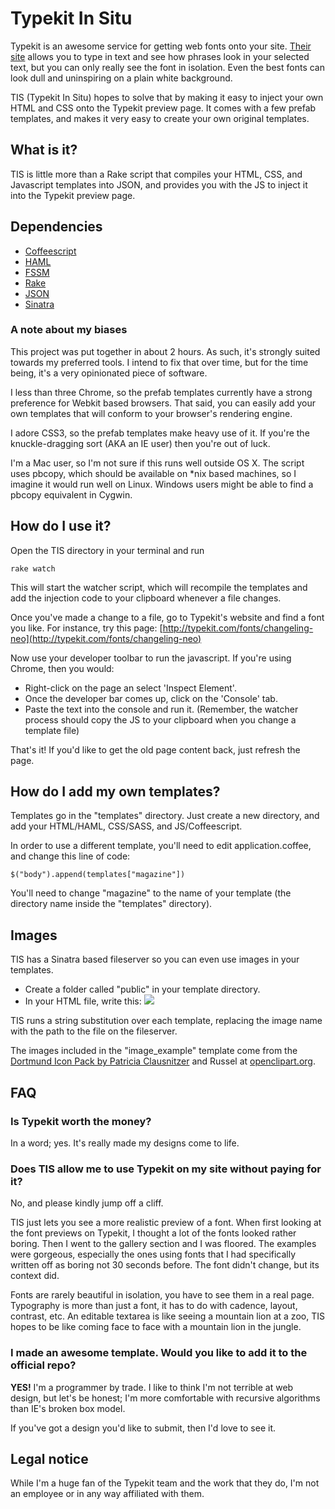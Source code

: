 # Typekit In Situ

Typekit is an awesome service for getting web fonts onto your site. [Their site](http://typekit.com) allows you to type in text and see how phrases look in your selected text, but you can only really see the font in isolation. Even the best fonts can look dull and uninspiring on a plain white background.

TIS (Typekit In Situ) hopes to solve that by making it easy to inject your own HTML and CSS onto the Typekit preview page. It comes with a few prefab templates, and makes it very easy to create your own original templates.

## What is it?

TIS is little more than a Rake script that compiles your HTML, CSS, and Javascript templates into JSON, and provides you with the JS to inject it into the Typekit preview page.

## Dependencies

* [Coffeescript](http://jashkenas.github.com/coffee-script/)
* [HAML](http://haml-lang.com/)
* [FSSM](http://github.com/ttilley/fssm)
* [Rake](http://rake.rubyforge.org/)
* [JSON](http://flori.github.com/json/)
* [Sinatra](http://sinatrarb.com)

### A note about my biases

This project was put together in about 2 hours. As such, it's strongly suited towards my preferred tools. I intend to fix that over time, but for the time being, it's a very opinionated piece of software.

I less than three Chrome, so the prefab templates currently have a strong preference for Webkit based browsers. That said, you can easily add your own templates that will conform to your browser's rendering engine.

I adore CSS3, so the prefab templates make heavy use of it. If you're the knuckle-dragging sort (AKA an IE user) then you're out of luck.

I'm a Mac user, so I'm not sure if this runs well outside OS X. The script uses pbcopy, which should be available on *nix based machines, so I imagine it would run well on Linux. Windows users might be able to find a pbcopy equivalent in Cygwin.

## How do I use it?

Open the TIS directory in your terminal and run

    rake watch

This will start the watcher script, which will recompile the templates and add the injection code to your clipboard whenever a file changes.

Once you've made a change to a file, go to Typekit's website and find a font you like. For instance, try this page: [http://typekit.com/fonts/changeling-neo](http://typekit.com/fonts/changeling-neo)

Now use your developer toolbar to run the javascript. If you're using Chrome, then you would:

* Right-click on the page an select 'Inspect Element'.
* Once the developer bar comes up, click on the 'Console' tab.
* Paste the text into the console and run it. (Remember, the watcher process should copy the JS to your clipboard when you change a template file)

That's it! If you'd like to get the old page content back, just refresh the page.

## How do I add my own templates?

Templates go in the "templates" directory. Just create a new directory, and add your HTML/HAML, CSS/SASS, and JS/Coffeescript.

In order to use a different template, you'll need to edit application.coffee, and change this line of code:

    $("body").append(templates["magazine"])

You'll need to change "magazine" to the name of your template (the directory name inside the "templates" directory).

## Images

TIS has a Sinatra based fileserver so you can even use images in your templates.

* Create a folder called "public" in your template directory.
* In your HTML file, write this: <img src="foo.png"/>

TIS runs a string substitution over each template, replacing the image name with the path to the file on the fileserver.

The images included in the "image_example" template come from the [Dortmund Icon Pack by Patricia Clausnitzer](http://findicons.com/pack/2357/dortmund#) and Russel at [openclipart.org](http://www.openclipart.org/detail/74179).

## FAQ

### Is Typekit worth the money?

In a word; yes. It's really made my designs come to life.

### Does TIS allow me to use Typekit on my site without paying for it?

No, and please kindly jump off a cliff.

TIS just lets you see a more realistic preview of a font. When first looking at the font previews on Typekit, I thought a lot of the fonts looked rather boring. Then I went to the gallery section and I was floored. The examples were gorgeous, especially the ones using fonts that I had specifically written off as boring not 30 seconds before. The font didn't change, but its context did.

Fonts are rarely beautiful in isolation, you have to see them in a real page. Typography is more than just a font, it has to do with cadence, layout, contrast, etc. An editable textarea is like seeing a mountain lion at a zoo, TIS hopes to be like coming face to face with a mountain lion in the jungle.

### I made an awesome template. Would you like to add it to the official repo?

**YES!** I'm a programmer by trade. I like to think I'm not terrible at web design, but let's be honest; I'm more comfortable with recursive algorithms than IE's broken box model.

If you've got a design you'd like to submit, then I'd love to see it.

## Legal notice

While I'm a huge fan of the Typekit team and the work that they do, I'm not an employee or in any way affiliated with them.
